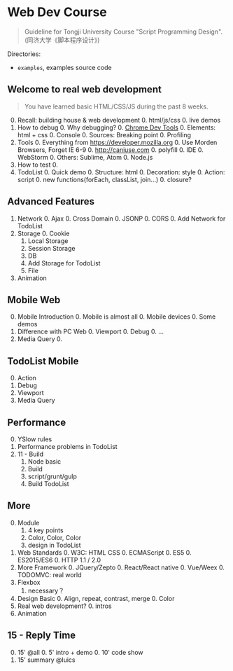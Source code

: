 # Web Dev Course

> Guideline for Tongji University Course "Script Programming Design". (同济大学《脚本程序设计》)

Directories:

* `examples`, examples source code 

## Welcome to real web development 

> You have learned basic HTML/CSS/JS during the past 8 weeks.

0. Recall: building house & web development
    0. html/js/css
    0. live demos 
0. How to debug
    0. Why debugging?
    0. [Chrome Dev Tools](https://developer.chrome.com/devtools)
    0. Elements: html + css
    0. Console
    0. Sources: Breaking point
    0. Profiling
0. Tools
    0. Everything from https://developer.mozilla.org
    0. Use Morden Browsers, Forget IE 6-9
        0. http://caniuse.com
        0. polyfill
    0. IDE
        0. WebStorm
        0. Others: Sublime, Atom
    0. Node.js
0. How to test
    0. 
0. TodoList
    0. Quick demo
    0. Structure: html
    0. Decoration: style
    0. Action: script
        0. new functions(forEach, classList, join...)
        0. closure?

## Advanced Features

1. Network
    0. Ajax
    0. Cross Domain
        0. JSONP
        0. CORS
    0. Add Network for TodoList
0. Storage
    0. Cookie
    1. Local Storage
    1. Session Storage
    0. DB
    0. Add Storage for TodoList
    0. File
0. Animation

## Mobile Web

0. Mobile Introduction
    0. Mobile is almost all
    0. Mobile devices
    0. Some demos
1. Difference with PC Web
    0. Viewport
    0. Debug
    0. ...
0. Media Query
    0. 

##  TodoList Mobile

0. Action
0. Debug
0. Viewport
0. Media Query

## Performance

0. YSlow rules
0. Performance problems in TodoList
0. 11 - Build
    1. Node basic
    0. Build
    0. script/grunt/gulp
    0. Build TodoList        

## More

0. Module
    1. 4 key points
    0. Color, Color, Color
    0. design in TodoList
0. Web Standards
    0. W3C: HTML CSS
    0. ECMAScript 
        0. ES5
        0. ES2015/ES6
    0. HTTP 1.1 / 2.0
0. More Framework
    0. JQuery/Zepto
    0. React/React native
    0. Vue/Weex
    0. TODOMVC: real world
0. Flexbox
    1. necessary？
1. Design Basic
    0. Align, repeat, contrast, merge
    0. Color
0. Real web development?
    0. intros
0. Animation

## 15 - Reply Time

0. 15' @all
    0. 5' intro + demo
    0. 10' code show
0. 15' summary @luics    
